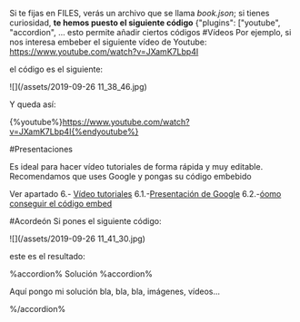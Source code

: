 Si te fijas en FILES, verás un archivo que se llama *book.json*; si tienes curiosidad, **te hemos puesto el siguiente código** \{"plugins": ["youtube", "accordion", ... esto permite añadir ciertos códigos
#Vídeos
Por ejemplo, si nos interesa embeber el siguiente vídeo de Youtube: https://www.youtube.com/watch?v=JXamK7Lbp4I

el código es el siguiente:

![](/assets/2019-09-26 11_38_46.jpg)

Y queda así:

{%youtube%}https://www.youtube.com/watch?v=JXamK7Lbp4I{%endyoutube%}

#Presentaciones

Es ideal para hacer vídeo tutoriales de forma rápida y muy editable. Recomendamos que uses Google y pongas su código embebido

Ver apartado 6.- [Vídeo tutoriales](/video_tutoriales.md) 6.1.-[Presentación de Google](/presentacin_de_google.md) 6.2.-[óomo conseguir el código embed](/como_conseguir_el_cdigo_embed_de_presentaciones_de_google.md)

#Acordeón
Si pones el siguiente código:

![](/assets/2019-09-26 11_41_30.jpg)

este es el resultado:

%accordion% Solución %accordion%

Aquí pongo mi solución
bla, bla, bla, imágenes, vídeos...

%/accordion%

